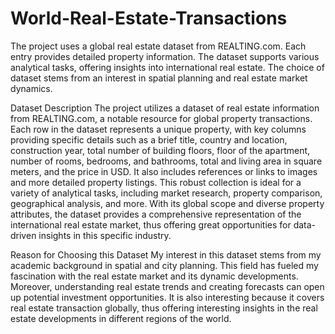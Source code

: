 # World-Real-Estate-Transactions
The project uses a global real estate dataset from REALTING.com. Each entry provides detailed property information. The dataset supports various analytical tasks, offering insights into international real estate. The choice of dataset stems from an interest in spatial planning and real estate market dynamics.

Dataset Description
The project utilizes a dataset of real estate information from REALTING.com, a notable resource for global property transactions. Each row in the dataset represents a unique property, with key columns providing specific details such as a brief title, country and location, construction year, total number of building floors, floor of the apartment, number of rooms, bedrooms, and bathrooms, total and living area in square meters, and the price in USD. It also includes references or links to images and more detailed property listings.
This robust collection is ideal for a variety of analytical tasks, including market research, property comparison, geographical analysis, and more. With its global scope and diverse property attributes, the dataset provides a comprehensive representation of the international real estate market, thus offering great opportunities for data-driven insights in this specific industry.

Reason for Choosing this Dataset
My interest in this dataset stems from my academic background in spatial and city planning. This field has fueled my fascination with the real estate market and its dynamic developments. Moreover, understanding real estate trends and creating forecasts can open up potential investment opportunities. It is also interesting because it covers real estate transaction globally, thus offering interesting insights in the real estate developments in different regions of the world.

